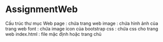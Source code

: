 # AssignmentWeb

Cấu trúc thư mục Web 
page : chứa trang web 
image : chứa hình ảnh của trang web 
font : chứa image icon của bootstrap 
css : chứa css cho trang web 
index.html : file mặc định hoặc trang chủ 
